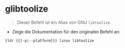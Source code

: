 # glibtoolize

> Dieser Befehl ist ein Alias von GNU `libtoolize`.

- Zeige die Dokumentation für den originalen Befehl an:

`tldr {{[-p|--platform]}} linux libtoolize`
